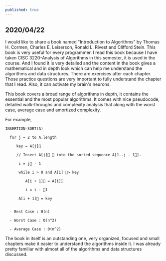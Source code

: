 ```yaml
---
published: true
---
```

## 2020/04/22

I would like to share a book named "Introduction to Algorithms" by Thomas H. Cormen,  Charles E. Leiserson, Ronald L. Rivest and Clifford Stein. This book is very useful for every programmer. I read this book because I have taken CISC 3220-Analysis of Algorithms in this semester, it is used in the course. And I found it is very detailed and the content in the book gives a mathematical and in depth look which can help me understand the algorithms and data structures. There are exercises after each chapter. Those practice questions are very important to fully understand the chapter that I read. Also, it can activate my brain's neurons.

This book covers a broad range of algorithms in depth, it contains the essential and the most popular algorithms. It comes with nice pseudocode, detailed walk-throughs and complexity analysis that along with the worst case, average case and amortized complexity.

For example, 

    INSERTION-SORT(A)

      for j = 2 to A.length
  
         key = A[j]􏰀
     
         // Insert A[j]􏰀 􏰀 into the sorted sequence A[1..j - 1􏰀].
         
          i = j􏰐 - 1
          
          while i > 0 and A[i] 􏰀> key
          
             A[i + 1]􏰀 = A[i]􏰀
             
             i = i - 􏰐1
             
          A[i + 1]􏰀 = key
          
          
      - Best Case : Θ(n)    
      
      - Worst Case : Θ(n^2)
      
      - Average Case : Θ(n^2)
      

The book in itself is an outstanding one, very organized, focused and small chapters make it easier to understand the algorithms inside it. I was already pretty familiar with almost all of the algorithms and data structures discussed.

<img src="https://pictures.abebooks.com/isbn/9780262033848-us.jpg" alt="">

